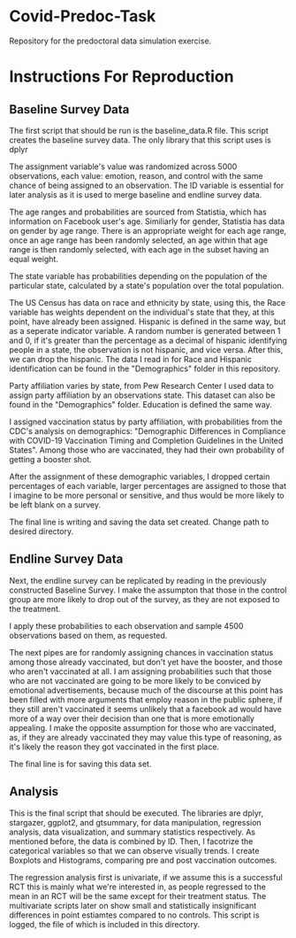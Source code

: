 # Covid-Predoc-Task
Repository for the predoctoral data simulation exercise. 

# Instructions For Reproduction

## Baseline Survey Data
The first script that should be run is the baseline_data.R file. This script creates the baseline survey data. The only library that this script uses is dplyr

The assignment variable's value was randomized across 5000 observations, each value: emotion, reason, and control with the same chance of being assigned to an observation. The ID variable is essential for later analysis as it is used to merge baseline and endline survey data. 

The age ranges and probabilities are sourced from Statistia, which has information on Facebook user's age. Similiarly for gender, Statistia has data on gender by age range. There is an appropriate weight for each age range, once an age range has been randomly selected, an age within that age range is then randomly selected, with each age in the subset having an equal weight.

The state variable has probabilities depending on the population of the particular state, calculated by a state's population over the total population. 

The US Census has data on race and ethnicity by state, using this, the Race variable has weights dependent on the individual's state that they, at this point, have already been assigned. Hispanic is defined in the same way, but as a seperate indicator variable. A random number is generated between 1 and 0, if it's greater than the percentage as a decimal of hispanic identifying people in a state, the observation is not hispanic, and vice versa. After this, we can drop the hispanic. The data I read in for Race and Hispanic identification can be found in the "Demographics" folder in this repository. 

Party affiliation varies by state, from Pew Research Center I used data to assign party affiliation by an observations state. This dataset can also be found in the "Demographics" folder. Education is defined the same way.

I assigned vaccination status by party affiliation, with probabilities from the CDC's analysis on demographics: "Demographic Differences in Compliance with COVID-19 Vaccination Timing and Completion Guidelines in the United States". Among those who are vaccinated, they had their own probability of getting a booster shot.

After the assignment of these demographic variables, I dropped certain percentages of each variable, larger percentages are assigned to those that I imagine to be more personal or sensitive, and thus would be more likely to be left blank on a survey. 

The final line is writing and saving the data set created. Change path to desired directory. 


## Endline Survey Data

Next, the endline survey can be replicated by reading in the previously constructed Baseline Survey. I make the assumpton that those in the control group are more likely to drop out of the survey, as they are not exposed to the treatment. 

I apply these probabilities to each observation and sample 4500 observations based on them, as requested.

The next pipes are for randomly assigning chances in vaccination status among those already vaccinated, but don't yet have the booster, and those who aren't vaccinated at all. I am assigning probabilities such that those who are not vaccinated are going to be more likely to be conviced by emotional advertisements, because much of the discourse at this point has been filled with more arguments that employ reason in the public sphere, if they still aren't vaccinated it seems unlikely that a facebook ad would have more of a way over their decision than one that is more emotionally appealing. I make the opposite assumption for those who are vaccinated, as, if they are already vaccinated they may value this type of reasoning, as it's likely the reason they got vaccinated in the first place. 

The final line is for saving this data set. 

## Analysis
This is the final script that should be executed. The libraries are dplyr, stargazer, ggplot2, and gtsummary, for data manipulation, regression analysis, data visualization, and summary statistics respectively. As mentioned before, the data is combined by ID. Then, I facotrize the categorical variables so that we can observe visually trends. I create Boxplots and Histograms, comparing pre and post vaccination outcomes. 

The regression analysis first is univariate, if we assume this is a successful RCT this is mainly what we're interested in, as people regressed to the mean in an RCT will be the same except for their treatment status. The multivariate scripts later on show small and statistically insignificant differences in point estiamtes compared to no controls. This script is logged, the file of which is included in this directory. 
